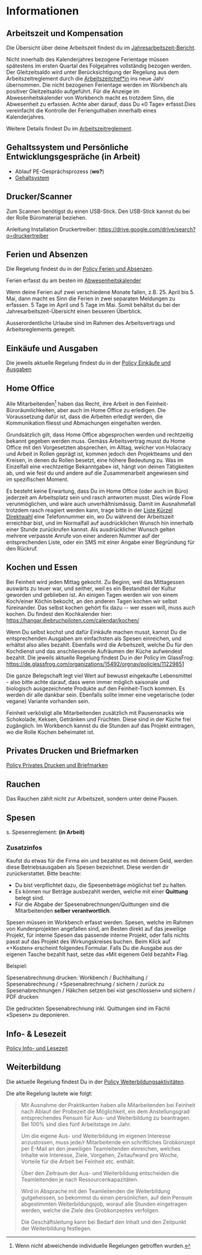 # Informationen

## Arbeitszeit und Kompensation

Die Übersicht über deine Arbeitszeit findest du im [Jahresarbeitszeit-Bericht](https://workbench.feinheit.ch/report/annual-working-time/).

Nicht innerhalb des Kalenderjahres bezogene Ferientage müssen spätestens im ersten Quartal des Folgejahres vollständig bezogen werden. Der Gleitzeitsaldo wird unter Berücksichtigung der Regelung aus dem Arbeitszeitreglement durch die [Arbeitszeitchef*in](https://de.glassfrog.com/org/15492/roles/11266622) ins neue Jahr übernommen. Die nicht bezogenen Ferientage werden im Workbench als positiver Gleitzeitsaldo aufgeführt. Für die Anzeige im Abwesenheitskalender von Workbench macht es trotzdem Sinn, die Abwesenheit zu erfassen. Achte aber darauf, dass Du «0 Tage» erfasst.Dies vereinfacht die Kontrolle der Ferienguthaben innerhalb eines Kalenderjahres.

Weitere Details findest Du im [Arbeitszeitreglement](https://drive.google.com/drive/folders/1U_ZGs9IYaHJuicvYLPf4fAtdCld4eXJ3).

## Gehaltssystem und Persönliche Entwicklungsgespräche (in Arbeit)

* Ablauf PE-Gesprächsprozess (**wo?**)
* [Gehaltsystem](https://docs.google.com/document/d/1hs3vW-_Mik0F9P3rOTVnNKyPlKuWJ-wBMDovV4gh7uE/edit)

## Drucker/Scanner

Zum Scannen benötigst du einen USB-Stick. Den USB-Stick kannst du bei der Rolle Büromaterial beziehen.

Anleitung Installation Druckertreiber: https://drive.google.com/drive/search?q=druckertreiber

## Ferien und Absenzen

Die Regelung findest du in der [Policy Ferien und Absenzen](https://de.glassfrog.com/organizations/15492/orgnav/policies/10731016).

Ferien erfasst du am besten im [Abwesenheitskalender](https://workbench.feinheit.ch/report/absence-calendar/)

Wenn deine Ferien auf zwei verschiedene Monate fallen, z.B. 25. April bis 5. Mai, dann macht es Sinn die Ferien in zwei separaten Meldungen zu erfassen. 5 Tage im April und 5 Tage im Mai. Somit behältst du bei der Jahresarbeitszeit-Übersicht einen besseren Überblick.

Ausserordentliche Urlaube sind im Rahmen des Arbeitsvertrags und Arbeitsreglements geregelt.

## Einkäufe und Ausgaben

Die jeweils aktuelle Regelung findest du in der [Policy Einkäufe und Ausgaben](https://de.glassfrog.com/organizations/15492/orgnav/policies/10747699)

## Home Office

Alle Mitarbeitenden[^ho-regelung] haben das Recht, ihre Arbeit in den Feinheit-Büroräumlichkeiten, aber auch im Home Office zu erledigen. Die Voraussetzung dafür ist, dass die Arbeiten erledigt werden, die Kommunikation fliesst und Abmachungen eingehalten werden.

Grundsätzlich gilt, dass Home Office abgesprochen werden und rechtzeitig bekannt gegeben werden muss. Gemäss Arbeitsvertrag musst du Home Office mit den Vorgesetzten absprechen, im Alltag, welcher von Holacracy und Arbeit in Rollen geprägt ist, kommen jedoch den Projektteams und den Kreisen, in denen du Rollen besetzt, eine höhere Bedeutung zu. Was im Einzelfall eine «rechtzeitige Bekanntgabe» ist, hängt von deinen Tätigkeiten ab, und wie fest du und andere auf die Zusammenarbeit angewiesen sind im spezifischen Moment.

Es besteht keine Erwartung, dass Du im Home Office (oder auch im Büro) jederzeit am Arbeitsplatz sein und rasch antworten musst. Dies würde Flow verunmöglichen, und wäre auch unverhältnismässig. Damit im Ausnahmefall trotzdem rasch reagiert werden kann, trage bitte in der [Liste Kürzel Direktwahl](https://docs.google.com/spreadsheets/d/1oqF--dXBUlmKxGKjb9OJBZwhUH-PvAkstmaaKN1OtPQ/edit) eine Telefonnummer ein, wo Du während der Arbeitszeit erreichbar bist, und im Normalfall auf ausdrücklichen Wunsch hin innerhalb einer Stunde zurückrufen kannst. Als ausdrücklicher Wunsch gelten mehrere verpasste Anrufe von einer anderen Nummer auf der entsprechenden Liste, oder ein SMS mit einer Angabe einer Begründung für den Rückruf.

[^ho-regelung]: Wenn nicht abweichende individuelle Regelungen getroffen wurden.

## Kochen und Essen

Bei Feinheit wird jeden Mittag gekocht. Zu Beginn, weil das Mittagessen auswärts zu teuer war, und seither, weil es ein Bestandteil der Kultur geworden und geblieben ist. An einigen Tagen werden wir von einem Koch/einer Köchin bekocht, an den anderen Tagen kochen wir selbst füreinander. Das selbst kochen gehört fix dazu -- wer essen will, muss auch kochen. Du findest den Kochkalender hier: https://hangar.diebruchpiloten.com/calendar/kochen/

Wenn Du selbst kochst und dafür Einkäufe machen musst, kannst Du die entsprechenden Ausgaben am einfachsten als Spesen einreichen, und erhältst also alles bezahlt. Ebenfalls wird die Arbeitszeit, welche Du für den Kochdienst und das anschliessende Aufräumen der Küche aufwendest bezahlt. Die jeweils aktuelle Regelung findest Du in der Policy im GlassFrog: https://de.glassfrog.com/organizations/15492/orgnav/policies/11229851

Die ganze Belegschaft legt viel Wert auf bewusst eingekaufte Lebensmittel - also bitte achte darauf, dass wenn immer möglich saisonale und biologisch ausgezeichnete Produkte auf den Feinheit-Tisch kommen. Es werden dir alle dankbar sein. Ebenfalls sollte immer eine vegetarische (oder vegane) Variante vorhanden sein.

Feinheit verköstigt alle Mitarbeitenden zusätzlich mit Pausensnacks wie Schokolade, Keksen, Getränken und Früchten. Diese sind in der Küche frei zugänglich. Im Workbench kannst du die Stunden auf das Projekt eintragen, wo die Rolle Kochen beheimatet ist.

## Privates Drucken und Briefmarken

[Policy Privates Drucken und Briefmarken](https://de.glassfrog.com/organizations/15492/orgnav/policies/11254420)

## Rauchen

Das Rauchen zählt nicht zur Arbeitszeit, sondern unter deine Pausen.

## Spesen
s. Spesenreglement: **(in Arbeit)**

### Zusatzinfos

Kaufst du etwas für die Firma ein und bezahlst es mit deinem Geld, werden diese Betriebsausgaben als Spesen bezeichnet. Diese werden dir zurückerstattet. Bitte beachte:

* Du bist verpflichtet dazu, die Spesenbeträge möglichst tief zu halten.
* Es können nur Beträge ausbezahlt werden, welche mit einer **Quittung** belegt sind.
* Für die Abgabe der Spesenabrechnungen/Quittungen sind die Mitarbeitenden **selber verantwortlich**.

Spesen müssen im Workbench erfasst werden. Spesen, welche im Rahmen von Kundenprojekten angefallen sind, am Besten direkt auf das jeweilige Projekt, für interne Spesen das passende interne Projekt, oder falls nichts passt auf das Projekt des Wirkungskreises buchen. Beim Klick auf «+Kosten» erscheint folgendes Formular. Falls Du die Ausgabe aus der eigenen Tasche bezahlt hast, setze das «Mit eigenem Geld bezahlt» Flag.

Beispiel:

Spesenabrechnung drucken: Workbench / Buchhaltung / Spesenabrechnung / +Spesenabrechnung / sichern / zurück zu Spesenabrechnungen / Häkchen setzen bei «ist geschlossen» und sichern / PDF drucken

Die gedruckten Spesenabrechnung inkl. Quittungen sind im Fächli «Spesen» zu deponieren.

## Info- & Lesezeit

[Policy Info- und Lesezeit](https://de.glassfrog.com/organizations/15492/orgnav/policies/11004238)

## Weiterbildung

Die aktuelle Regelung findest Du in der [Policy Weiterbildungsaktivitäten](https://de.glassfrog.com/organizations/15492/orgnav/policies/10848071).

Die alte Regelung lautete wie folgt:

> Mit Ausnahme der Praktikanten haben alle Mitarbeitenden bei Feinheit nach Ablauf der Probezeit die Möglichkeit, ein dem Anstellungsgrad entsprechendes Pensum für Aus- und Weiterbildung zu beantragen. Bei 100% sind dies fünf Arbeitstage im Jahr.
>
> Um die eigene Aus- und Weiterbildung im eigenen Interesse anzustossen, muss jede/r Mitarbeitende ein schriftliches Grobkonzept per E-Mail an den jeweiligen Teamleitenden einreichen, welches Inhalte wie Interesse, Ziele, Vorgehen, Zeitaufwand pro Woche, Vorteile für die Arbeit bei Feinheit etc. enthält.
>
> Über den Zeitraum der Aus- und Weiterbildung entscheiden die Teamleitenden je nach Ressourcenkapazitäten.
>
> Wird in Absprache mit den Teamleitenden die Weiterbildung gutgeheissen, so bekommst du einen persönlichen, auf dein Pensum abgestimmten Weiterbildungsjob, worauf alle Stunden eingetragen werden, welche die Ziele des Grobkonzeptes verfolgen.
>
> Die Geschäftsleitung kann bei Bedarf den Inhalt und den Zeitpunkt der Weiterbildung festlegen.
>
